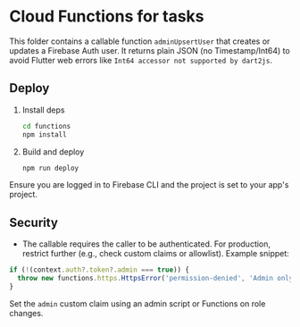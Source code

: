 # Cloud Functions for tasks

This folder contains a callable function `adminUpsertUser` that creates or updates a Firebase Auth user.
It returns plain JSON (no Timestamp/Int64) to avoid Flutter web errors like `Int64 accessor not supported by dart2js`.

## Deploy

1. Install deps

   ```bash
   cd functions
   npm install
   ```

2. Build and deploy

   ```bash
   npm run deploy
   ```

Ensure you are logged in to Firebase CLI and the project is set to your app's project.

## Security

- The callable requires the caller to be authenticated. For production, restrict further (e.g., check custom claims or allowlist). Example snippet:

```ts
if (!(context.auth?.token?.admin === true)) {
  throw new functions.https.HttpsError('permission-denied', 'Admin only');
}
```

Set the `admin` custom claim using an admin script or Functions on role changes.
